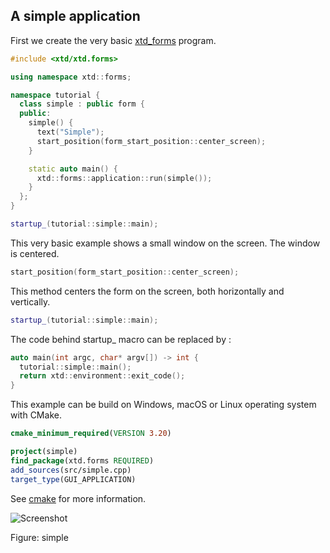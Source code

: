 ## A simple application

First we create the very basic [xtd_forms](https://gammasoft71.github.io/xtd/reference_guides/latest/group__gui.html) program.

```cpp
#include <xtd/xtd.forms>

using namespace xtd::forms;

namespace tutorial {
  class simple : public form {
  public:
    simple() {
      text("Simple");
      start_position(form_start_position::center_screen);
    }

    static auto main() {
      xtd::forms::application::run(simple());
    }
  };
}

startup_(tutorial::simple::main);
```

This very basic example shows a small window on the screen. The window is centered.

```cpp
start_position(form_start_position::center_screen);
```

This method centers the form on the screen, both horizontally and vertically.

```cpp
startup_(tutorial::simple::main);
```

The code behind startup_ macro can be replaced by :

```cpp
auto main(int argc, char* argv[]) -> int {
  tutorial::simple::main();
  return xtd::environment::exit_code();
}
```

This example can be build on Windows, macOS or Linux operating system with CMake.

```cmake
cmake_minimum_required(VERSION 3.20)

project(simple)
find_package(xtd.forms REQUIRED)
add_sources(src/simple.cpp)
target_type(GUI_APPLICATION)
```

See [cmake](https://cmake.org) for more information.

![Screenshot](../../../../docs/pictures/examples/tutorial/simple.png)

Figure: simple
